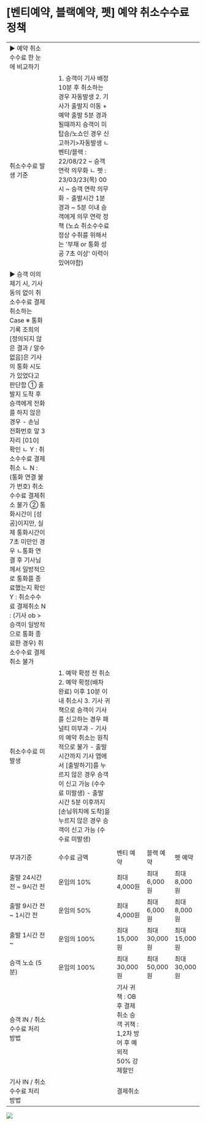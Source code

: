 # [벤티예약, 블랙예약, 펫] 예약 취소수수료 정책

|  |  |  |  |  |  |
| --- | --- | --- | --- | --- | --- |
| ▶ 예약 취소수수료 한 눈에 비교하기 | | | | | |
| 취소수수료 발생 기준 | | 1. 승객이 기사 배정 10분 후 취소하는 경우 자동발생 2. 기사가 출발지 이동 + 예약 출발 5분 경과될때까지  승객이 미탑승/노쇼인 경우 신고하기>자동발생 ㄴ 벤티/블랙 : 22/08/22 ~ 승객 연락 의무화 ㄴ 펫 : 23/03/23(목) 00시 ~ 승객 연락 의무화 - 출발시간 1분 경과 ~ 5분 이내 승객에게 의무 연락 정책  (노쇼 취소수수료 정상 수취를 위해서는 '부재 or 통화 성공 7초 이상' 이력이 있어야함) | | | |
| ▶ 승객 이의제기 시, 기사 동의 없이 취소수수료 결제 취소하는 Case  ※ 통화기록 조희의 [정의되지 않은 결과 / 알수없음]은 기사의 통화 시도가 있었다고 판단함  ① 출발지 도착 후 승객에게 전화를 하지 않은 경우 - 손님 전화번호 앞 3자리 [010] 확인 ㄴ Y : 취소수수료 결제취소 ㄴ N : (통화 연결 불가 번호) 취소수수료 결제취소 불가  ② 통화시간이 [성공]이지만, 실제 통화시간이 7초 미만인 경우 ㄴ통화 연결 후 기사님께서 일방적으로 통화를 종료했는지 확인 Y : 취소수수료 결제취소 N : (기사 ob > 승객이 일방적으로 통화 종료한 경우) 취소수수료 결제 취소 불가 | | | |
| 취소수수료 미발생 | | 1. 예약 확정 전 취소 2. 예약 확정(배차 완료) 이후 10분 이내 취소시  3. 기사 귀책으로 승객이 기사를 신고하는 경우 패널티 미부과 - 기사의 예약 취소는 원칙적으로 불가 - 출발 시간까지 기사 앱에서 [출발하기]를 누르지 않은 경우 승객이 신고 가능 (수수료 미발생) - 출발 시간 5분 이후까지 [손님위치에 도착]을 누르지 않은 경우 승객이 신고 가능 (수수료 미발생) | | | |
|  | | | | | |
| 부과기준 | | 수수료 금액 | 벤티 예약 | 블랙 예약 | 펫 예약 |
| 출발 24시간 전 ~ 9시간 전 | | 운임의 10% | 최대 4,000원 | 최대 6,000원 | 최대 8,000원 |
| 출발 9시간 전 ~ 1시간 전 | | 운임의 50% | 최대 4,000원 | 최대 6,000원 | 최대 8,000원 |
| 출발 1시간 전 ~ | | 운임의 100% | 최대 15,000원 | 최대 30,000원 | 최대 15,000원 |
| 승객 노쇼 (5분) | | 운임의 100% | 최대 30,000원 | 최대 50,000원 | 최대 30,000원 |
| 승객 IN / 취소수수료 처리 방법 | | | 기사 귀책 : OB 후 결제취소 승객 귀책 : 1,2차 방어 후 예외적 50% 강제할인 | | |
| 기사 IN / 취소수수료 처리 방법 | | | 결제취소 | | |

![](https://kakaomobilitysupport.zendesk.com/hc/article_attachments/40840719849113)